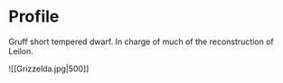 # Profile
Gruff short tempered dwarf. In charge of much of the reconstruction of Leilon.

![[Grizzelda.jpg|500]]
